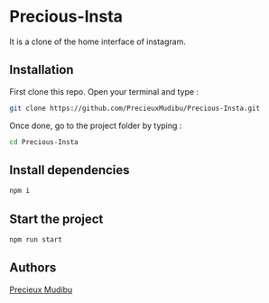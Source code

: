 # **Precious-Insta**

It is a clone of the home interface of instagram.

## Installation

First clone this repo. Open your terminal and type :

```bash
git clone https://github.com/PrecieuxMudibu/Precious-Insta.git
```

Once done, go to the project folder by typing :

```bash
cd Precious-Insta
```

## Install dependencies

```bash
npm i
```

## Start the project

```bash
npm run start
```

## Authors

[Precieux Mudibu](https://github.com/PrecieuxMudibu)
